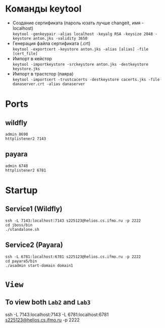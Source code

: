 # Команды keytool
* Создание сертификата (пароль юзать лучше changeit, имя - localhost)  
`keytool -genkeypair -alias localhost -keyalg RSA -keysize 2048 -keystore anton.jks -validity 3650`
* Генерация файла сертификата (.crt)  
`keytool -exportcert -keystore anton.jks -alias [alias] -file [cert_file]`
* Импорт в кейстор  
`keytool -importkeystore -srckeystore anton.jks -destkeystore keystore.jks`
* Импорт в трастстор (паяра)  
`keytool -importcert -trustcacerts -destkeystore cacerts.jks -file danaserver.crt -alias danaserver`
# Ports
## wildfly
    admin 8690
    httplistener2 7143
## payara
    admin 6748
    httplistener2 6781

# Startup
## Service1 (Wildfly)
    ssh -L 7143:localhost:7143 s225123@helios.cs.ifmo.ru -p 2222  
    cd jboss/bin  
    ./standalone.sh  
## Service2 (Payara)
    ssh -L 6781:localhost:6781 s225123@helios.cs.ifmo.ru -p 2222  
    cd payara5/bin  
    ./asadmin start-domain domain1  
# `View`
## To  view both `Lab2` and `Lab3`
ssh -L 7143:localhost:7143 -L 6781:localhost:6781 s225123@helios.cs.ifmo.ru -p 2222  